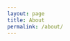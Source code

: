 ```yaml
---
layout: page
title: About
permalink: /about/
---
```


<i class="fa fa-2x fa-facebook-official"></i>
